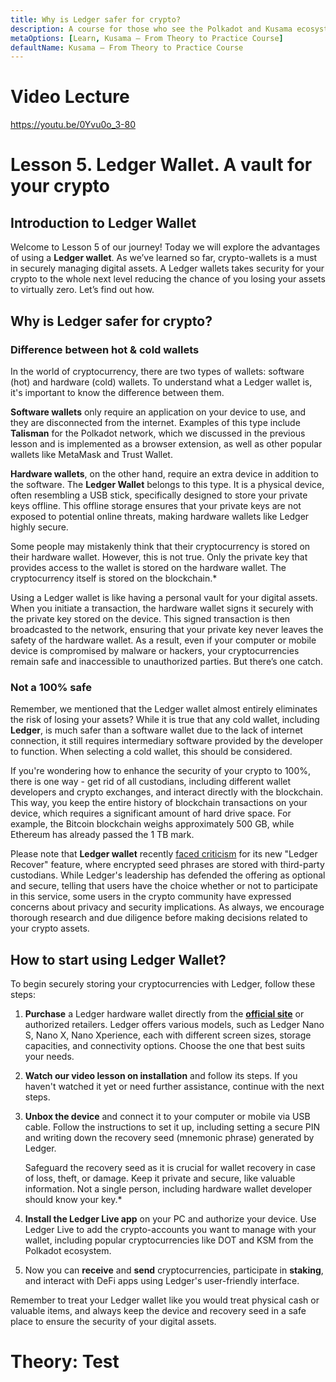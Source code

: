 ```yaml
---
title: Why is Ledger safer for crypto?
description: A course for those who see the Polkadot and Kusama ecosystem for the first time.
metaOptions: [Learn, Kusama — From Theory to Practice Course]
defaultName: Kusama — From Theory to Practice Course
---
```


# Video Lecture

https://youtu.be/0Yvu0o_3-80

# Lesson 5. Ledger Wallet. A vault for your crypto

## Introduction to Ledger Wallet

Welcome to Lesson 5 of our journey! Today we will explore the advantages of using a **Ledger wallet**. As we’ve learned so far, crypto-wallets is a must in securely managing digital assets. A Ledger wallets takes security for your crypto to the whole next level reducing the chance of you losing your assets to virtually zero. Let’s find out how.

## Why is Ledger safer for crypto?

### **Difference between hot & cold wallets**

In the world of cryptocurrency, there are two types of wallets: software (hot) and hardware (cold) wallets. To understand what a Ledger wallet is, it's important to know the difference between them.

**Software wallets** only require an application on your device to use, and they are disconnected from the internet. Examples of this type include **Talisman** for the Polkadot network, which we discussed in the previous lesson and is implemented as a browser extension, as well as other popular wallets like MetaMask and Trust Wallet.

**Hardware wallets**, on the other hand, require an extra device in addition to the software. The **Ledger Wallet** belongs to this type. It is a physical device, often resembling a USB stick, specifically designed to store your private keys offline. This offline storage ensures that your private keys are not exposed to potential online threats, making hardware wallets like Ledger highly secure.

<robo-academy-note type="note">
Some people may mistakenly think that their cryptocurrency is stored on their hardware wallet. However, this is not true. Only the private key that provides access to the wallet is stored on the hardware wallet. The cryptocurrency itself is stored on the blockchain.*
</robo-academy-note>

Using a Ledger wallet is like having a personal vault for your digital assets. When you initiate a transaction, the hardware wallet signs it securely with the private key stored on the device. This signed transaction is then broadcasted to the network, ensuring that your private key never leaves the safety of the hardware wallet. As a result, even if your computer or mobile device is compromised by malware or hackers, your cryptocurrencies remain safe and inaccessible to unauthorized parties. But there’s one catch.

### **Not a 100% safe**

Remember, we mentioned that the Ledger wallet almost entirely eliminates the risk of losing your assets? While it is true that any cold wallet, including **Ledger**, is much safer than a software wallet due to the lack of internet connection, it still requires intermediary software provided by the developer to function. When selecting a cold wallet, this should be considered.

If you're wondering how to enhance the security of your crypto to 100%, there is one way - get rid of all custodians, including different wallet developers and crypto exchanges, and interact directly with the blockchain. This way, you keep the entire history of blockchain transactions on your device, which requires a significant amount of hard drive space. For example, the Bitcoin blockchain weighs approximately 500 GB, while Ethereum has already passed the 1 TB mark.

Please note that **Ledger wallet** recently [faced criticism](https://www.coindesk.com/tech/2023/05/16/ledger-bats-back-criticism-of-new-wallet-recovery-service/) for its new "Ledger Recover" feature, where encrypted seed phrases are stored with third-party custodians. While Ledger's leadership has defended the offering as optional and secure, telling that users have the choice whether or not to participate in this service, some users in the crypto community have expressed concerns about privacy and security implications. As always, we encourage thorough research and due diligence before making decisions related to your crypto assets.

## How to start using Ledger Wallet?

To begin securely storing your cryptocurrencies with Ledger, follow these steps:

1. **Purchase** a Ledger hardware wallet directly from the **[official site](https://www.ledger.com/)** or authorized retailers. Ledger offers various models, such as Ledger Nano S, Nano X, Nano Xperience, each with different screen sizes, storage capacities, and connectivity options. Choose the one that best suits your needs.
2. **Watch our video lesson on installation** and follow its steps. If you haven't watched it yet or need further assistance, continue with the next steps.
3. **Unbox the device** and connect it to your computer or mobile via USB cable. Follow the instructions to set it up, including setting a secure PIN and writing down the recovery seed (mnemonic phrase) generated by Ledger.
    
    <robo-academy-note type="note">Safeguard the recovery seed as it is crucial for wallet recovery in case of loss, theft, or damage. Keep it private and secure, like valuable information. Not a single person, including hardware wallet developer should know your key.*
    </robo-academy-note> 
4. **Install the Ledger Live app** on your PC and authorize your device. Use Ledger Live to add the crypto-accounts you want to manage with your wallet, including popular cryptocurrencies like DOT and KSM from the Polkadot ecosystem.
5. Now you can **receive** and **send** cryptocurrencies, participate in **staking**, and interact with DeFi apps using Ledger's user-friendly interface.

Remember to treat your Ledger wallet like you would treat physical cash or valuable items, and always keep the device and recovery seed in a safe place to ensure the security of your digital assets.

# Theory: Test

<QuizBlock 
quizUrl="https://faas-fra1-afec6ce7.doserverless.co/api/v1/web/fn-18e93402-1ffe-47e8-be1d-e28a6ac871f1/default/Quiz"
quizId="question5.1"
/>

<QuizBlock 
quizUrl="https://faas-fra1-afec6ce7.doserverless.co/api/v1/web/fn-18e93402-1ffe-47e8-be1d-e28a6ac871f1/default/Quiz"
quizId="question5.2"
/>

<QuizBlock 
quizUrl="https://faas-fra1-afec6ce7.doserverless.co/api/v1/web/fn-18e93402-1ffe-47e8-be1d-e28a6ac871f1/default/Quiz"
quizId="question5.3"
/>



<FeedbackBlock 
formUrl="https://faas-fra1-afec6ce7.doserverless.co/api/v1/web/fn-18e93402-1ffe-47e8-be1d-e28a6ac871f1/default/Feedback"
lessonLabel="ledger"
/>